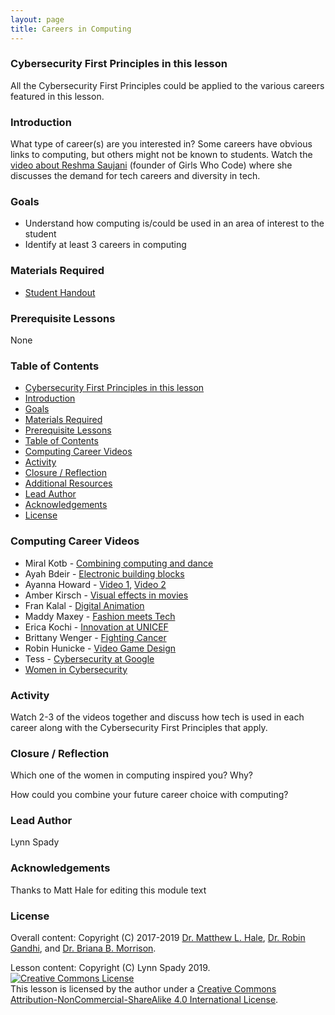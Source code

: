```yaml
---
layout: page
title: Careers in Computing
---
```

### Cybersecurity First Principles in this lesson
All the Cybersecurity First Principles could be applied to the various careers featured in this lesson.

### Introduction
What type of career(s) are you interested in? Some careers have obvious links to computing, but others might not be known to students. Watch the [video about Reshma Saujani](https://youtu.be/1NV58o2lLUc) (founder of Girls Who Code) where she discusses the demand for tech careers and diversity in tech.

### Goals
* Understand how computing is/could be used in an area of interest to the student
* Identify at least 3 careers in computing

### Materials Required
* [Student Handout](assets/README-2d4ca7a7.pdf)

### Prerequisite Lessons
None 

### Table of Contents
<!-- TOC -->

- [Cybersecurity First Principles in this lesson](#cybersecurity-first-principles-in-this-lesson)
- [Introduction](#introduction)
- [Goals](#goals)
- [Materials Required](#materials-required)
- [Prerequisite Lessons](#prerequisite-lessons)
- [Table of Contents](#table-of-contents)
- [Computing Career Videos](#computing-career-videos)
- [Activity](#activity)
- [Closure / Reflection](#closure--reflection)
- [Additional Resources](#additional-resources)
- [Lead Author](#lead-author)
- [Acknowledgements](#acknowledgements)
- [License](#license)

<!-- /TOC -->

### Computing Career Videos 
* Miral Kotb - [Combining computing and dance](https://www.youtube.com/watch?v=Xg1dUhVI9i0)
* Ayah Bdeir - [Electronic building blocks](https://www.youtube.com/watch?v=tXPxfegQswg)
* Ayanna Howard - [Video 1](https://www.youtube.com/watch?v=9GdvwzXxdeQ), [Video 2](https://www.youtube.com/watch?v=u_PJJz-bkbk)
* Amber Kirsch - [Visual effects in movies](https://www.youtube.com/watch?v=LtCrr-)
* Fran Kalal - [Digital Animation](https://www.youtube.com/watch?v=w94zxnFQsK4)
* Maddy Maxey - [Fashion meets Tech](https://www.youtube.com/watch?v=0wxGVztsmjg)
* Erica Kochi - [Innovation at UNICEF](https://www.youtube.com/watch?reload=9&v=w6071faJFuI)
* Brittany Wenger - [Fighting Cancer](https://www.youtube.com/watch?v=-wyPV7hyOfU)
* Robin Hunicke - [Video Game Design](https://www.youtube.com/watch?v=lENoMZZ4mpU)
* Tess - [Cybersecurity at Google](https://www.youtube.com/watch?v=RfbbDgx6l1g&list=PLzdnOPI1iJNfpD8i4Sx7U0y2)
* [Women in Cybersecurity](https://www.youtube.com/watch?v=MAVGabE9td4)

### Activity 
Watch 2-3 of the videos together and discuss how tech is used in each career along with the Cybersecurity First Principles that apply.

### Closure / Reflection
Which one of the women in computing inspired you? Why? 

How could you combine your future career choice with computing?

### Lead Author
Lynn Spady 

### Acknowledgements
Thanks to Matt Hale for editing this module text 

### License
Overall content: Copyright (C) 2017-2019  [Dr. Matthew L. Hale](http://faculty.ist.unomaha.edu/mhale/), [Dr. Robin Gandhi](http://faculty.ist.unomaha.edu/rgandhi/), and [Dr. Briana B. Morrison](http://www.brianamorrison.net).

Lesson content: Copyright (C) Lynn Spady 2019.  
<a rel="license" href="http://creativecommons.org/licenses/by-nc-sa/4.0/"><img alt="Creative Commons License" style="border-width:0" src="https://i.creativecommons.org/l/by-nc-sa/4.0/88x31.png" /></a><br /><span xmlns:dct="http://purl.org/dc/terms/" property="dct:title">This lesson</span> is licensed by the author under a <a rel="license" href="http://creativecommons.org/licenses/by-nc-sa/4.0/">Creative Commons Attribution-NonCommercial-ShareAlike 4.0 International License</a>.
